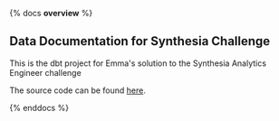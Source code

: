 {% docs __overview__ %}

## Data Documentation for Synthesia Challenge

This is the dbt project for Emma's solution to the Synthesia Analytics Engineer challenge

The source code can be found [here](https://github.com/emmahunt/synthesia-challenge).

{% enddocs %}